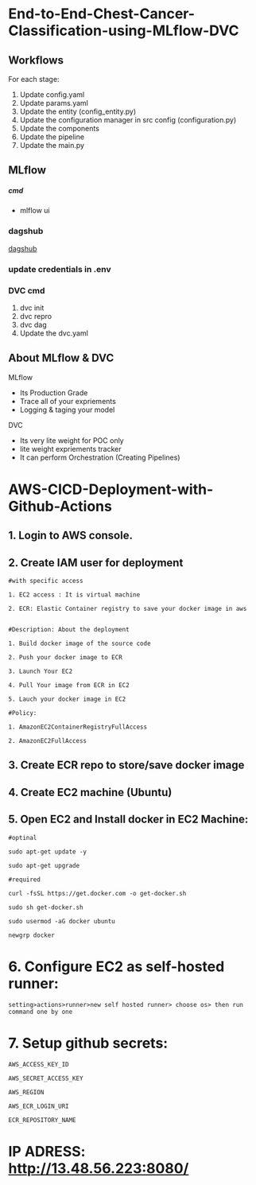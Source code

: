# End-to-End-Chest-Cancer-Classification-using-MLflow-DVC

## Workflows

For each stage:

1. Update config.yaml
2. Update params.yaml
3. Update the entity (config_entity.py)
4. Update the configuration manager in src config (configuration.py)
5. Update the components
6. Update the pipeline 
7. Update the main.py

## MLflow

##### cmd
- mlflow ui

### dagshub
[dagshub](https://dagshub.com/)

### update credentials in .env

### DVC cmd

1. dvc init
2. dvc repro
3. dvc dag
4. Update the dvc.yaml


## About MLflow & DVC

MLflow

 - Its Production Grade
 - Trace all of your expriements
 - Logging & taging your model


DVC 

 - Its very lite weight for POC only
 - lite weight expriements tracker
 - It can perform Orchestration (Creating Pipelines)



# AWS-CICD-Deployment-with-Github-Actions

## 1. Login to AWS console.

## 2. Create IAM user for deployment

	#with specific access

	1. EC2 access : It is virtual machine

	2. ECR: Elastic Container registry to save your docker image in aws


	#Description: About the deployment

	1. Build docker image of the source code

	2. Push your docker image to ECR

	3. Launch Your EC2 

	4. Pull Your image from ECR in EC2

	5. Lauch your docker image in EC2

	#Policy:

	1. AmazonEC2ContainerRegistryFullAccess

	2. AmazonEC2FullAccess

	
## 3. Create ECR repo to store/save docker image

	
## 4. Create EC2 machine (Ubuntu) 

## 5. Open EC2 and Install docker in EC2 Machine:
	
	
	#optinal

	sudo apt-get update -y

	sudo apt-get upgrade
	
	#required

	curl -fsSL https://get.docker.com -o get-docker.sh

	sudo sh get-docker.sh

	sudo usermod -aG docker ubuntu

	newgrp docker
	
# 6. Configure EC2 as self-hosted runner:
    setting>actions>runner>new self hosted runner> choose os> then run command one by one


# 7. Setup github secrets:

    AWS_ACCESS_KEY_ID

    AWS_SECRET_ACCESS_KEY

    AWS_REGION

    AWS_ECR_LOGIN_URI

    ECR_REPOSITORY_NAME

# IP ADRESS: http://13.48.56.223:8080/